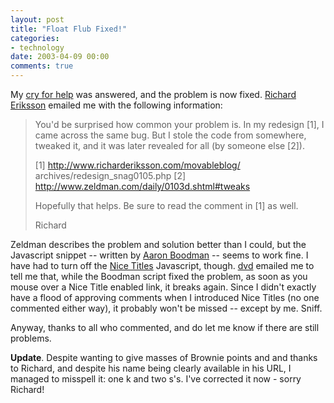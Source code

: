 ```yaml
---
layout: post
title: "Float Flub Fixed!"
categories:
- technology
date: 2003-04-09 00:00
comments: true
---
```


<p>My <a href="http://www.rousette.org.uk/blog/archives/do-not-adjust-your-sets">cry for help</a> was answered, and the problem is now fixed. <a href="http://www.richarderiksson.com/moveableblog/">Richard Eriksson</a> emailed me with the following information:</p>

<blockquote>You'd be surprised how common your problem is.  In my redesign [1], I came across the same bug.  But I stole the code from somewhere, tweaked it, and it was later revealed for all (by someone else [2]).

[1] http://www.richarderiksson.com/movableblog/
archives/redesign_snag0105.php
[2] http://www.zeldman.com/daily/0103d.shtml#tweaks

Hopefully that helps.  Be sure to read the comment in [1] as well.

Richard</blockquote>

<p>Zeldman describes the problem and solution better than I could, but the Javascript snippet -- written by <a href="http://www.youngpup.net" title="Youngpup.net">Aaron Boodman</a> -- seems to work fine. I have had to turn off the <a href="http://www.rousette.org.uk/blog/archives/nice-title-switcher" title="Nice Titles">Nice Titles</a> Javascript, though. <a href="http://www.fuddland.org.uk/blog/" title="fuddland">dvd</a> emailed me to tell me that, while the Boodman script fixed the problem, as soon as you mouse over a Nice Title enabled link, it breaks again. Since I didn't exactly have a flood of approving comments when I introduced Nice Titles (no one commented either way), it probably won't be missed -- except by me. Sniff.</p>

<p>Anyway, thanks to all who commented, and do let me know if there are still problems.</p>

<p><strong>Update</strong>. Despite wanting to give masses of Brownie points and and thanks to Richard, and despite his name being clearly available in his URL, I managed to misspell it: one k and two s's. I've corrected it now - sorry Richard!</p>


